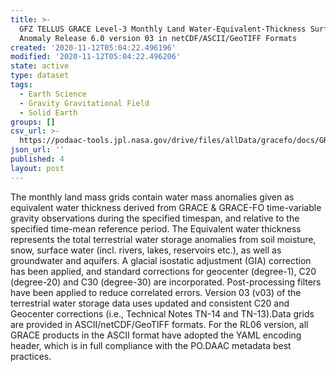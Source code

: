 ```yaml
---
title: >-
  GFZ TELLUS GRACE Level-3 Monthly Land Water-Equivalent-Thickness Surface Mass
  Anomaly Release 6.0 version 03 in netCDF/ASCII/GeoTIFF Formats
created: '2020-11-12T05:04:22.496196'
modified: '2020-11-12T05:04:22.496206'
state: active
type: dataset
tags:
  - Earth Science
  - Gravity Gravitational Field
  - Solid Earth
groups: []
csv_url: >-
  https://podaac-tools.jpl.nasa.gov/drive/files/allData/gracefo/docs/GRACE_GRACE-FO_Months_RL06.csv
json_url: ''
published: 4
layout: post
---
```

The monthly land mass grids contain water mass anomalies given as equivalent water thickness derived from GRACE & GRACE-FO time-variable gravity observations during the specified timespan, and relative to the specified time-mean reference period. The Equivalent water thickness represents the total terrestrial water storage anomalies from soil moisture, snow, surface water (incl. rivers, lakes, reservoirs etc.), as well as groundwater and aquifers. A glacial isostatic adjustment (GIA) correction has been applied, and standard corrections for geocenter (degree-1), C20 (degree-20) and C30 (degree-30) are incorporated. Post-processing filters have been applied to reduce correlated errors. Version 03 (v03) of the terrestrial water storage data uses updated and consistent C20 and Geocenter corrections (i.e., Technical Notes TN-14 and TN-13).Data grids are provided in ASCII/netCDF/GeoTIFF formats. For the RL06 version, all GRACE products in the ASCII format have adopted the YAML encoding header, which is in full compliance with the PO.DAAC metadata best practices.
